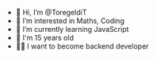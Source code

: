 - 👋 Hi, I’m @ToregeldiT
- 👀 I’m interested in Maths, Coding
- 🌱 I’m currently learning JavaScript
- 👦 I'm 15 years old
- 🧑‍💻 I want to become backend developer